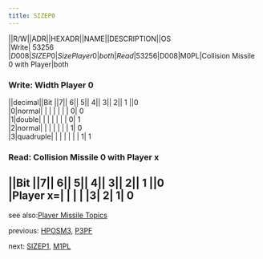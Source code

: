 ```yaml
---
title: SIZEP0
---
```

||R/W||ADR||HEXADR||NAME||DESCRIPTION||OS  
|Write| 53256 |$D008|SIZEP0|Size Player 0|both  
|Read| 53256 |$D008|M0PL|Collision Missile 0 with Player|both  
  
### Write: Width Player 0  
||decimal||Bit ||7|| 6|| 5|| 4|| 3|| 2|| 1 ||0  
|0|normal| | | | | | | 0| 0  
|1|double| | | | | | | 0| 1  
|2|normal| | | | | | | 1| 0  
|3|quadruple| | | | | | | 1| 1  
  
### Read: Collision Missile 0 with Player x  
  
||Bit ||7|| 6|| 5|| 4|| 3|| 2|| 1 ||0  
|Player x=| | | |  |3| 2| 1| 0  
---
see also:[Player Missile Topics](../Pm_topics/index.md)  
  
previous: [HPOSM3](../HPOSM3/index.md), [P3PF](../HPOSM3/index.md)  
  
next: [SIZEP1](../SIZEP1/index.md), [M1PL](../SIZEP1/index.md)  
